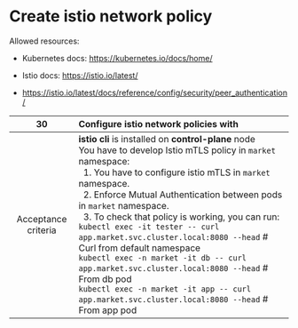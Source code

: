 # Create istio network policy

Allowed resources:

- Kubernetes docs: https://kubernetes.io/docs/home/

- Istio docs: https://istio.io/latest/  

- https://istio.io/latest/docs/reference/config/security/peer_authentication/

|       **30**        | **Configure istio network policies with**                                                                                                                                                                                                                                                                                                                                                                                                                                                                                                                                                                                                                                     |
|:-------------------:|:------------------------------------------------------------------------------------------------------------------------------------------------------------------------------------------------------------------------------------------------------------------------------------------------------------------------------------------------------------------------------------------------------------------------------------------------------------------------------------------------------------------------------------------------------------------------------------------------------------------------------------------------------------------------------|
| Acceptance criteria | **istio cli** is installed on **control-plane** node <br/> You have to develop Istio mTLS policy in `market` namespace:<br/>&nbsp;&nbsp;1. You have to configure istio mTLS in `market` namespace.<br/>&nbsp;&nbsp;2. Enforce Mutual Authentication between pods in `market` namespace.<br/>&nbsp;&nbsp;3. To check that policy is working, you can run:<br/>`kubectl exec -it tester -- curl app.market.svc.cluster.local:8080 --head` # Curl from default namespace<br/>`kubectl exec -n market -it db -- curl app.market.svc.cluster.local:8080 --head` # From db pod<br/>`kubectl exec -n market -it app -- curl app.market.svc.cluster.local:8080 --head` # From app pod |